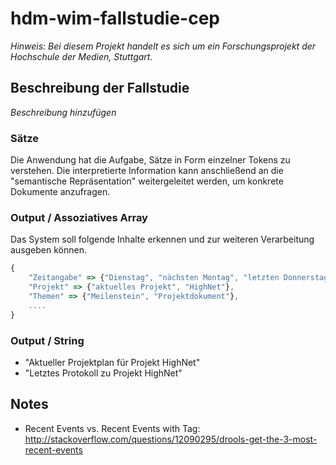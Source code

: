 # hdm-wim-fallstudie-cep

*Hinweis: Bei diesem Projekt handelt es sich um ein Forschungsprojekt der Hochschule der Medien, Stuttgart.*

## Beschreibung der Fallstudie

*Beschreibung hinzufügen*


### Sätze
Die Anwendung hat die Aufgabe, Sätze in Form einzelner Tokens zu verstehen.
Die interpretierte Information kann anschließend an die "semantische Repräsentation" weitergeleitet werden, um konkrete Dokumente anzufragen.

### Output / Assoziatives Array
Das System soll folgende Inhalte erkennen und zur weiteren Verarbeitung ausgeben können.

```javascript
{
	"Zeitangabe" => {"Dienstag", "nächsten Montag", "letzten Donnerstag", "12.12.2016"},
	"Projekt" => {"aktuelles Projekt", "HighNet"},
	"Themen" => {"Meilenstein", "Projektdokument"},
	....
}
```

### Output / String

* "Aktueller Projektplan für Projekt HighNet"
* "Letztes Protokoll zu Projekt HighNet"



## Notes

* Recent Events vs. Recent Events with Tag: http://stackoverflow.com/questions/12090295/drools-get-the-3-most-recent-events